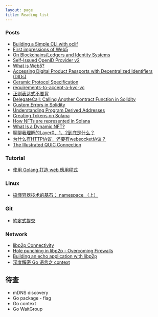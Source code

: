 ```yaml
---
layout: page
title: Reading list
---
```

### Posts

- [ Building a Simple CLI with oclif](https://hackernoon.com/building-a-simple-cli-with-oclif) 
- [ First impressions of Web5](https://educatedguesswork.org/posts/web5-first-impressions/) 
- [ On Blockchains/Ledgers and Identity Systems](https://educatedguesswork.org/posts/blockchain-identity/) 
- [ Self-Issued OpenID Provider v2](https://openid.net/specs/openid-connect-self-issued-v2-1_0.html)
- [ What is Web5?](https://developer.tbd.website/blog/what-is-web5/) 
- [ Accessing Digital Product Passports with Decentralized Identifiers (DIDs)](https://medium.com/spherity/accessing-digital-product-passports-with-decentralized-identifiers-dids-175ca455cee3) 
- [ Ceramic Protocol Specification](https://github.com/ceramicnetwork/ceramic/blob/main/SPECIFICATION.md#ceramic-protocol-specification) 
- [ requirements-to-accept-a-kyc-vc ](https://github.com/TBD54566975/credentials-working-group/blob/main/work_items/kyc-vcs/requirements-to-accept-a-kyc-vc.md) 
- [正则表达式不要背](https://juejin.cn/post/6844903845227659271) 
- [DelegateCall: Calling Another Contract Function in Solidity](https://medium.com/coinmonks/delegatecall-calling-another-contract-function-in-solidity-b579f804178c)
- [Custom Errors in Solidity](https://blog.soliditylang.org/2021/04/21/custom-errors/)
- [Understanding Program Derived Addresses](https://www.brianfriel.xyz/understanding-program-derived-addresses/)
- [Creating Tokens on Solana](https://www.brianfriel.xyz/how-to-create-a-token-on-solana/)
- [How NFTs are represented in Solana](https://lorisleiva.com/owning-digital-assets-in-solana/how-nfts-are-represented-in-solana)
- [What Is a Dynamic NFT?](https://blog.chain.link/what-is-a-dynamic-nft/)
- [聊聊我理解的Layer0、1、2到底是什么？](https://jason.mirror.xyz/YjvQ-FYQBVvy1JNg7-MAc6BKARTrJrpeRl_TXCaDI3g)
- [为什么有HTTP协议，还要有websocket协议？](https://juejin.cn/post/7144161126652051464)
- [The Illustrated QUIC Connection](https://quic.xargs.org/)

### Tutorial
- [使用 Golang 打造 web 應用程式](https://willh.gitbook.io/build-web-application-with-golang-zhtw/)

### Linux
- [搞懂容器技术的基石： namespace （上）](https://moelove.info/2021/12/10/%E6%90%9E%E6%87%82%E5%AE%B9%E5%99%A8%E6%8A%80%E6%9C%AF%E7%9A%84%E5%9F%BA%E7%9F%B3-namespace-%E4%B8%8A/)

### Git
- [約定式提交](https://www.conventionalcommits.org/zh-hant/v1.0.0-beta.4/)

### Network
- [libp2p Connectivity](https://connectivity.libp2p.io/#websocket?tab=acme-to-the-rescue)
- [Hole punching in libp2p - Overcoming Firewalls](https://blog.ipfs.tech/2022-01-20-libp2p-hole-punching/)
- [Building an echo application with libp2p](https://ldej.nl/post/building-an-echo-application-with-libp2p/)
- [深度解密 Go 语言之 context](https://learnku.com/articles/29877#:~:text=%E4%BB%80%E4%B9%88%E6%98%AFcontext,%E3%80%81%E6%88%AA%E6%AD%A2%E6%97%B6%E9%97%B4%E3%80%81k%2Dv%20%E7%AD%89%E3%80%82)

## 待查
- mDNS discovery 
- Go package - flag
- Go context
- Go WaitGroup